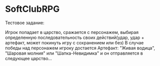 # SoftClubRPG

Тестовое задание: 

Игрок попадает в царство, сражается с персонажем, выбирая определенную последовательность своих действий(удар, удар + артефакт, может покинуть игру с сохранением или без)
В случае победы над персонажем игроку достается Артефакт: "Живая водица", "Шаровая молния" или "Шапка-Невидимка" и он отправляется в следующее царство...
